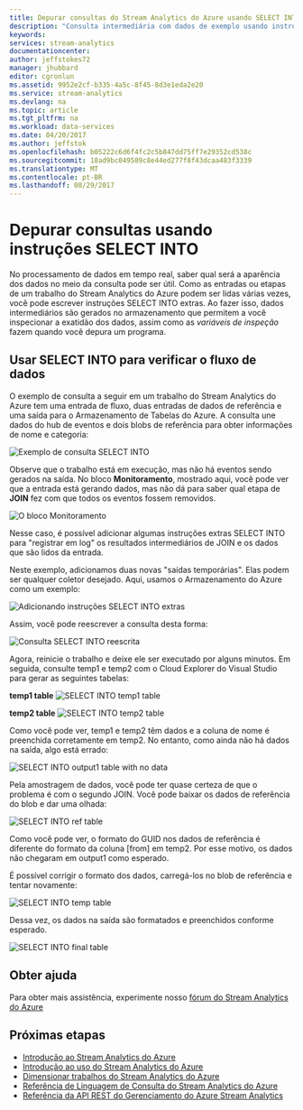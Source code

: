 ```yaml
---
title: Depurar consultas do Stream Analytics do Azure usando SELECT INTO | Microsoft Docs
description: "Consulta intermediária com dados de exemplo usando instruções SELECT INTO no Stream Analytics"
keywords: 
services: stream-analytics
documentationcenter: 
author: jeffstokes72
manager: jhubbard
editor: cgronlun
ms.assetid: 9952e2cf-b335-4a5c-8f45-8d3e1eda2e20
ms.service: stream-analytics
ms.devlang: na
ms.topic: article
ms.tgt_pltfrm: na
ms.workload: data-services
ms.date: 04/20/2017
ms.author: jeffstok
ms.openlocfilehash: b05222c6d6f4fc2c5b847dd75ff7e29352cd538c
ms.sourcegitcommit: 18ad9bc049589c8e44ed277f8f43dcaa483f3339
ms.translationtype: MT
ms.contentlocale: pt-BR
ms.lasthandoff: 08/29/2017
---
```

# <a name="debug-queries-by-using-select-into-statements"></a>Depurar consultas usando instruções SELECT INTO

No processamento de dados em tempo real, saber qual será a aparência dos dados no meio da consulta pode ser útil. Como as entradas ou etapas de um trabalho do Stream Analytics do Azure podem ser lidas várias vezes, você pode escrever instruções SELECT INTO extras. Ao fazer isso, dados intermediários são gerados no armazenamento que permitem a você inspecionar a exatidão dos dados, assim como as *variáveis de inspeção* fazem quando você depura um programa.

## <a name="use-select-into-to-check-the-data-stream"></a>Usar SELECT INTO para verificar o fluxo de dados

O exemplo de consulta a seguir em um trabalho do Stream Analytics do Azure tem uma entrada de fluxo, duas entradas de dados de referência e uma saída para o Armazenamento de Tabelas do Azure. A consulta une dados do hub de eventos e dois blobs de referência para obter informações de nome e categoria:

![Exemplo de consulta SELECT INTO](./media/stream-analytics-select-into/stream-analytics-select-into-query1.png)

Observe que o trabalho está em execução, mas não há eventos sendo gerados na saída. No bloco **Monitoramento**, mostrado aqui, você pode ver que a entrada está gerando dados, mas não dá para saber qual etapa de **JOIN** fez com que todos os eventos fossem removidos.

![O bloco Monitoramento](./media/stream-analytics-select-into/stream-analytics-select-into-monitor.png)
 
Nesse caso, é possível adicionar algumas instruções extras SELECT INTO para "registrar em log" os resultados intermediários de JOIN e os dados que são lidos da entrada.

Neste exemplo, adicionamos duas novas "saídas temporárias". Elas podem ser qualquer coletor desejado. Aqui, usamos o Armazenamento do Azure como um exemplo:

![Adicionando instruções SELECT INTO extras](./media/stream-analytics-select-into/stream-analytics-select-into-outputs.png)

Assim, você pode reescrever a consulta desta forma:

![Consulta SELECT INTO reescrita](./media/stream-analytics-select-into/stream-analytics-select-into-query2.png)

Agora, reinicie o trabalho e deixe ele ser executado por alguns minutos. Em seguida, consulte temp1 e temp2 com o Cloud Explorer do Visual Studio para gerar as seguintes tabelas:

**temp1 table**
![SELECT INTO temp1 table](./media/stream-analytics-select-into/stream-analytics-select-into-temp-table-1.png)

**temp2 table**
![SELECT INTO temp2 table](./media/stream-analytics-select-into/stream-analytics-select-into-temp-table-2.png)

Como você pode ver, temp1 e temp2 têm dados e a coluna de nome é preenchida corretamente em temp2. No entanto, como ainda não há dados na saída, algo está errado:

![SELECT INTO output1 table with no data](./media/stream-analytics-select-into/stream-analytics-select-into-out-table-1.png)

Pela amostragem de dados, você pode ter quase certeza de que o problema é com o segundo JOIN. Você pode baixar os dados de referência do blob e dar uma olhada:

![SELECT INTO ref table](./media/stream-analytics-select-into/stream-analytics-select-into-ref-table-1.png)

Como você pode ver, o formato do GUID nos dados de referência é diferente do formato da coluna [from] em temp2. Por esse motivo, os dados não chegaram em output1 como esperado.

É possível corrigir o formato dos dados, carregá-los no blob de referência e tentar novamente:

![SELECT INTO temp table](./media/stream-analytics-select-into/stream-analytics-select-into-ref-table-2.png)

Dessa vez, os dados na saída são formatados e preenchidos conforme esperado.

![SELECT INTO final table](./media/stream-analytics-select-into/stream-analytics-select-into-final-table.png)


## <a name="get-help"></a>Obter ajuda

Para obter mais assistência, experimente nosso [fórum do Stream Analytics do Azure](https://social.msdn.microsoft.com/Forums/en-US/home?forum=AzureStreamAnalytics)

## <a name="next-steps"></a>Próximas etapas

* [Introdução ao Stream Analytics do Azure](stream-analytics-introduction.md)
* [Introdução ao uso do Stream Analytics do Azure](stream-analytics-real-time-fraud-detection.md)
* [Dimensionar trabalhos do Stream Analytics do Azure](stream-analytics-scale-jobs.md)
* [Referência de Linguagem de Consulta do Stream Analytics do Azure](https://msdn.microsoft.com/library/azure/dn834998.aspx)
* [Referência da API REST do Gerenciamento do Azure Stream Analytics](https://msdn.microsoft.com/library/azure/dn835031.aspx)

